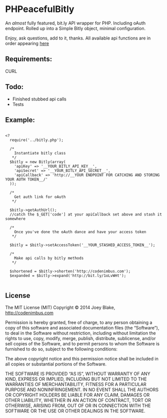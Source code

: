 PHPeacefulBitly
===============

An *almost* fully featured, bit.ly API wrapper for PHP. Including oAuth endpoint.
Rolled up into a Simple Bitly object, minimal configuration. 

Enjoy, ask questions, add to it, thanks. All available api functions are in order appearing [here](http://dev.bitly.com/api.html)

Requirements:
-------------
CURL

Todo:
---
* Finished stubbed api calls
* Tests

Example:
---

```

<?
  require('../bitly.php');
  
  /*
    Instantiate bitly class
   */
  $bitly = new Bitly(array(
    'apiKey' => '__YOUR_BITLY_API_KEY__',
    'apiSecret' => '__YOUR_BITLY_API_SECRET__',
    'apiCallback' => 'http://__YOUR ENDPOINT FOR CATCHING AND STORING YOUR AUTH TOKEN__/'
  ));
  
  /*
    Get auth link for oAuth
   */
  
  $bitly->getAuthUrl();
  //catch the $_GET['code'] at your apiCallback set above and stash it somewhere
  
  /*
    Once you've done the oAuth dance and have your access token
   */
  
  $bitly = $bitly->setAccessToken('__YOUR_STASHED_ACCESS_TOKEN__');
  
  /*
    Make api calls by bitly methods
   */
  
  $shortened = $bitly->shorten('http://codenimbus.com');
  $expanded = $bitly->expand('http://bit.ly/1oLvWHt');
  
```


License
---
The MIT License (MIT)
Copyright © 2014 Joey Blake, http://codenimbus.com

Permission is hereby granted, free of charge, to any person obtaining a copy
of this software and associated documentation files (the “Software”), to deal
in the Software without restriction, including without limitation the rights
to use, copy, modify, merge, publish, distribute, sublicense, and/or sell
copies of the Software, and to permit persons to whom the Software is
furnished to do so, subject to the following conditions:

The above copyright notice and this permission notice shall be included in
all copies or substantial portions of the Software.

THE SOFTWARE IS PROVIDED “AS IS”, WITHOUT WARRANTY OF ANY KIND, EXPRESS OR
IMPLIED, INCLUDING BUT NOT LIMITED TO THE WARRANTIES OF MERCHANTABILITY,
FITNESS FOR A PARTICULAR PURPOSE AND NONINFRINGEMENT. IN NO EVENT SHALL THE
AUTHORS OR COPYRIGHT HOLDERS BE LIABLE FOR ANY CLAIM, DAMAGES OR OTHER
LIABILITY, WHETHER IN AN ACTION OF CONTRACT, TORT OR OTHERWISE, ARISING FROM,
OUT OF OR IN CONNECTION WITH THE SOFTWARE OR THE USE OR OTHER DEALINGS IN
THE SOFTWARE.